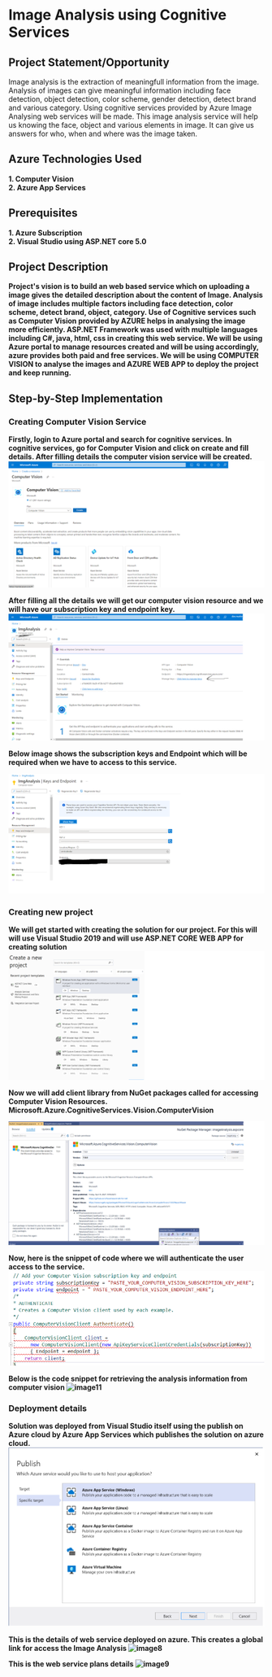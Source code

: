 <h1> Image Analysis using Cognitive Services </h1>

<h2> Project Statement/Opportunity </h3>

<p> Image analysis is the extraction of meaningfull information from the image. Analysis of images can give meaningful information including face detection, object detection, color scheme, gender detection, detect brand and various category. Using cognitive services provided by Azure Image Analysing web services will be made. This image analysis service will help us knowing the face, object and various elements in image. It can give us answers for who, when and where was the image taken. </p>

<h2> Azure Technologies Used </h3>

<b> 1. Computer Vision </b> <br>
<b> 2. Azure App Services </b> 

<h2> Prerequisites </h3>

<b> 1. Azure Subscription </b><br>
<b> 2. Visual Studio using ASP.NET core 5.0

<h2> Project Description </h2>
 
<p> Project's vision is to build an web based service which on uploading a image gives the detailed description about the content of Image. Analysis of image includes multiple factors including face detection, color scheme, detect brand, object, category. Use of Cognitive services such as Computer Vision provided by AZURE helps in analysing the image more efficiently. ASP.NET Framework was used with multiple languages including C#, java, html, css in creating this web service. We will be using Azure portal to manage resources created and will be using accordingly, azure provides both paid and free services. We will be using COMPUTER VISION to analyse the images and AZURE WEB APP to deploy the project and keep running. </p>
 
<h2> Step-by-Step Implementation </h2>

<h3> Creating Computer Vision Service </h3>

<b> Firstly, login to Azure portal and search for cognitive services. In cognitive services, go for Computer Vision and click on create and fill details. After filling details the computer vision service will be created. </b>
![image](https://github.com/DevM34/FRT_Project/blob/master/computervision.aspcore/Screenshots/1.png?raw=true)

<b> After filling all the details we will get our computer vision resource and we will have our subscription key and endpoint key. </b>
![image2](https://github.com/DevM34/FRT_Project/blob/master/computervision.aspcore/Screenshots/2.png?raw=true)

<b> Below image shows the subscription keys and Endpoint which will be required when we have to access to this service. </b>
 
![image3](https://github.com/DevM34/FRT_Project/blob/master/computervision.aspcore/Screenshots/3.png?raw=true)

<h3> Creating new project </h3>

<b> We will get started with creating the solution for our project. For this will will use Visual Studio 2019 and will use ASP.NET CORE WEB APP for creating solution </b>
![image4](https://github.com/DevM34/FRT_Project/blob/master/computervision.aspcore/Screenshots/4.png?raw=true)

<b> Now we will add client library from NuGet packages called for accessing Computer Vision Resources. </b>
<b> Microsoft.Azure.CognitiveServices.Vision.ComputerVision </b>

![image5](https://github.com/DevM34/FRT_Project/blob/master/computervision.aspcore/Screenshots/5.png?raw=true)
 
 <b> Now, here is the snippet of code where we will authenticate the user access to the service. </b>
 ![image6](https://github.com/DevM34/FRT_Project/blob/master/computervision.aspcore/Screenshots/6.png?raw=true)
 
 <b> Below is the code snippet for retrieving the analysis information from computer vision </b>
 ![image11](https://user-images.githubusercontent.com/104422578/177650857-89a11ae3-c052-4647-a810-054c0d04aba1.png)
 
 <h3> Deployment details </h3>
 
 <b> Solution was deployed from Visual Studio itself using the publish on Azure cloud by Azure App Services which publishes the solution on azure cloud.</b>
 ![image7](https://github.com/DevM34/FRT_Project/blob/master/computervision.aspcore/Screenshots/7.png?raw=true)
 
 <b> This is the details of web service deployed on azure. This creates a global link for access the Image Analysis </b>
 ![image8]()
 
 <b> This is the web service plans details </b>
 ![image9]()
 
 
 
 
 
 



